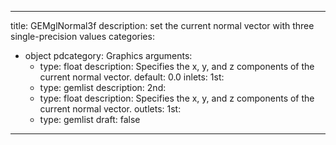 
---
title: GEMglNormal3f
description: set the current normal vector with three single-precision values
categories:
  - object
pdcategory: Graphics
arguments:
    - type: float
      description: Specifies the x, y, and z components of the current normal vector.
      default: 0.0
inlets:
  1st:
    - type: gemlist
      description:
  2nd:
    - type: float
      description: Specifies the x, y, and z components of the current normal vector.
outlets:
  1st:
    - type: gemlist
draft: false
---

